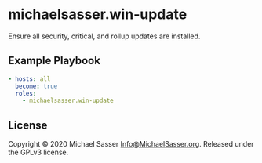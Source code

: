 # michaelsasser.win-update

Ensure all security, critical, and rollup updates are installed.

## Example Playbook

```yaml
- hosts: all
  become: true
  roles:
    - michaelsasser.win-update
```

## License

Copyright &copy; 2020 Michael Sasser <Info@MichaelSasser.org>. Released under
the GPLv3 license.
